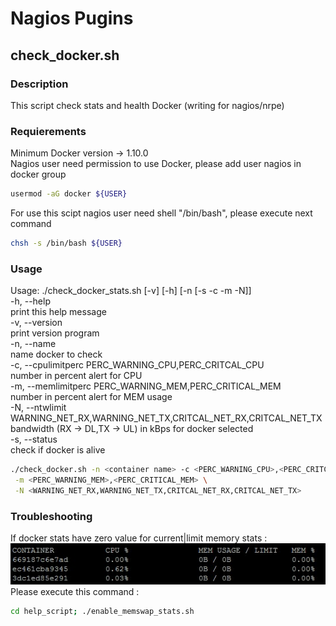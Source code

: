 # Nagios Pugins 
## check_docker.sh
### Description
This script check stats and health Docker (writing for nagios/nrpe)

### Requierements
Minimum Docker version -> 1.10.0 <br />
Nagios user need permission to use Docker, please add user nagios in docker group
```bash
usermod -aG docker ${USER}
```
For use this scipt nagios user need shell "/bin/bash", please execute next command
```bash
chsh -s /bin/bash ${USER}
```

### Usage
<p>Usage: ./check_docker_stats.sh [-v] [-h] [-n [-s -c -m -N]]<br/>
 -h, --help<br/>
 print this help message<br/>
 -v, --version<br/>
 print version program<br/>
 -n, --name<br/>
 name docker to check<br/>
 -c, --cpulimitperc PERC_WARNING_CPU,PERC_CRITCAL_CPU<br/>
 number in percent alert for CPU<br/>
 -m, --memlimitperc PERC_WARNING_MEM,PERC_CRITICAL_MEM<br/>
 number in percent alert for MEM usage<br/>
 -N, --ntwlimit WARNING_NET_RX,WARNING_NET_TX,CRITCAL_NET_RX,CRITCAL_NET_TX<br/>
 bandwidth (RX -> DL,TX -> UL) in kBps for docker selected<br/>
 -s, --status<br/>
 check if docker is alive</p>

```bash
./check_docker.sh -n <container name> -c <PERC_WARNING_CPU>,<PERC_CRITCAL_CPU> \
 -m <PERC_WARNING_MEM>,<PERC_CRITICAL_MEM> \
 -N <WARNING_NET_RX,WARNING_NET_TX,CRITCAL_NET_RX,CRITCAL_NET_TX>
```

### Troubleshooting
If docker stats have zero value for current|limit memory stats :<br/>
![Alt text](help_script/img_mem_null.jpg?raw=true "MEM USAGE Null")<br/>
Please execute this command :<br/>
```bash
cd help_script; ./enable_memswap_stats.sh
```
